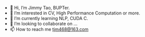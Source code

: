 - 👋 Hi, I’m Jimmy Tao, BUPTer.
- 👀 I’m interested in CV, High Performance Computation or more.
- 🌱 I’m currently learning NLP, CUDA C.
- 💞️ I’m looking to collaborate on ...
- 📫 How to reach me tjm468@163.com

<!---
ttjjmm/ttjjmm is a ✨ special ✨ repository because its `README.md` (this file) appears on your GitHub profile.
You can click the Preview link to take a look at your changes.
--->
